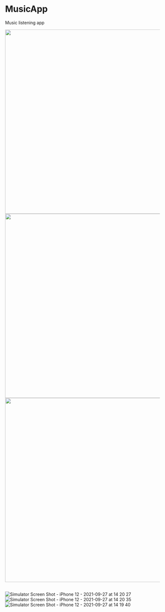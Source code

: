 # MusicApp
Music listening app


<p align="center">
   <img src="https://user-images.githubusercontent.com/91376793/134899657-b6362d4e-1518-43eb-a83f-5e3a08de78c1.png" height="600">
    <img src="https://user-images.githubusercontent.com/91376793/134899641-f94c539d-eb87-49cf-88c6-93b9a2197111.png" height="600">
  <img src="https://user-images.githubusercontent.com/91376793/134899331-96c26eee-57cb-4643-9150-1197272f69cc.png" height="600">
&nbsp; &nbsp; &nbsp; &nbsp;
</p>

![Simulator Screen Shot - iPhone 12 - 2021-09-27 at 14 20 27]()
![Simulator Screen Shot - iPhone 12 - 2021-09-27 at 14 20 35]()
![Simulator Screen Shot - iPhone 12 - 2021-09-27 at 14 19 40]()

